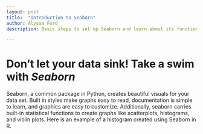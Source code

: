 ```yaml
---
layout: post
title:  "Introduction to Seaborn"
author: Alyssa Ford
description: Basic steps to set up Seaborn and learn about its functions and how to make exciting graphics to visualize the data

---
```

<h1>Don’t let your data sink! Take a swim with <em><strong>Seaborn</strong></em></h1>

<p>Seaborn, a common package in Python, creates beautiful visuals for your data set. Built in styles make graphs easy to read, documentation is simple to learn, and graphics are easy to customize. Additionally, seaborn carries built-in statistical functions to create graphs like scatterplots, histograms, and violin plots. Here is an example of a histogram created using Seaborn in R.</p>  
